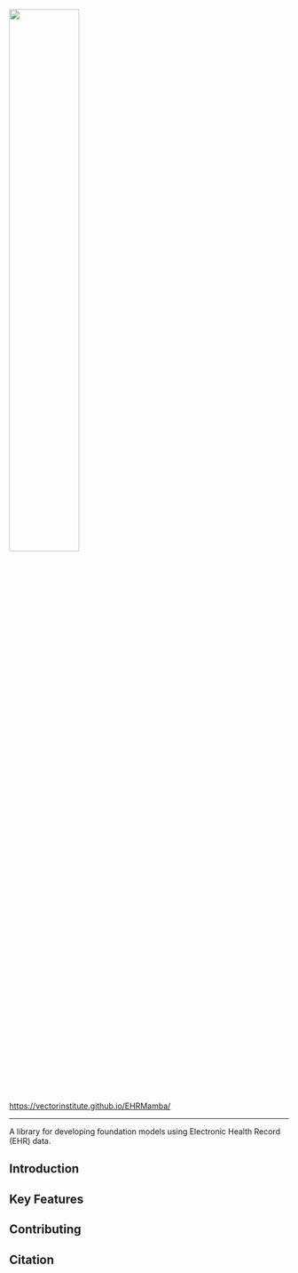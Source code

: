 <div>
    <img src="https://github.com/VectorInstitute/odyssey/assets/90617686/34ecf262-e455-4866-a870-300433d09bfe" width="50%">
</div>

https://vectorinstitute.github.io/EHRMamba/

--------------------------------------------------------------------------------
A library for developing foundation models using Electronic Health Record (EHR) data.

## Introduction

## Key Features

## Contributing

## Citation
